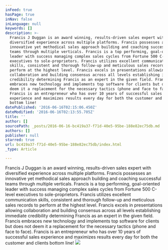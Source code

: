 ```yaml
---
inFeed: true
hasPage: true
inNav: false
inLanguage: null
keywords: []
description: >-
  Francis J Duggan is an award winning, results-driven sales expert with
  diversified experience across multiple platforms. Francis possesses an
  innovative yet methodical sales approach building and coaching successful
  teams through multiple verticals. Francis is a top performing, goal-oriented
  leader with success managing complex sales cycles from Fortune 500 C-level
  executives to sole-proprietors. Francis utilizes excellent communication
  skills, consistent and thorough follow-up and meticulous sales records to
  perform at the highest level. Francis excels in presentations allowing
  collaboration and building consensus across all levels establishing immediate
  credibility determining Francis as an expert in the given field. Francis
  embraces new technology and implements top software for clients but does not
  deem it a replacement for the necessary tactics (phone and face to face).
  Francis is an entrepreneur who has over 10 years of successful sales
  experience and maximizes results every day for both the customer and clients
  bottom line!
datePublished: '2016-06-16T02:15:06.450Z'
dateModified: '2016-06-16T02:13:55.705Z'
title: ''
author: []
sourcePath: _posts/2016-06-16-bc419a37-f71d-40e5-95be-188e82ec75db.md
authors: []
publisher: null
starred: true
url: bc419a37-f71d-40e5-95be-188e82ec75db/index.html
_type: Article

---
```

Francis J Duggan is an award winning, results-driven sales expert with diversified experience across multiple platforms. Francis possesses an innovative yet methodical sales approach building and coaching successful teams through multiple verticals. Francis is a top performing, goal-oriented leader with success managing complex sales cycles from Fortune 500 C-level executives to sole-proprietors. Francis utilizes excellent communication skills, consistent and thorough follow-up and meticulous sales records to perform at the highest level. Francis excels in presentations allowing collaboration and building consensus across all levels establishing immediate credibility determining Francis as an expert in the given field. Francis embraces new technology and implements top software for clients but does not deem it a replacement for the necessary tactics (phone and face to face). Francis is an entrepreneur who has over 10 years of successful sales experience and maximizes results every day for both the customer and clients bottom line!
![](https://the-grid-user-content.s3-us-west-2.amazonaws.com/40040713-8f8d-4bfc-af52-c855fe0d41c7.png)